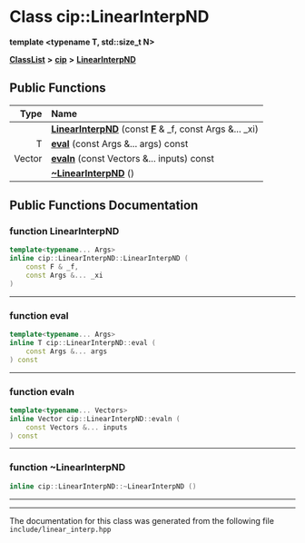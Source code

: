 

# Class cip::LinearInterpND

**template &lt;typename T, std::size\_t N&gt;**



[**ClassList**](annotated.md) **>** [**cip**](namespacecip.md) **>** [**LinearInterpND**](classcip_1_1LinearInterpND.md)










































## Public Functions

| Type | Name |
| ---: | :--- |
|   | [**LinearInterpND**](#function-linearinterpnd) (const [**F**](classcip_1_1VectorN.md) & \_f, const Args &... \_xi) <br> |
|  T | [**eval**](#function-eval) (const Args &... args) const<br> |
|  Vector | [**evaln**](#function-evaln) (const Vectors &... inputs) const<br> |
|   | [**~LinearInterpND**](#function-linearinterpnd) () <br> |




























## Public Functions Documentation




### function LinearInterpND 

```C++
template<typename... Args>
inline cip::LinearInterpND::LinearInterpND (
    const F & _f,
    const Args &... _xi
) 
```




<hr>



### function eval 

```C++
template<typename... Args>
inline T cip::LinearInterpND::eval (
    const Args &... args
) const
```




<hr>



### function evaln 

```C++
template<typename... Vectors>
inline Vector cip::LinearInterpND::evaln (
    const Vectors &... inputs
) const
```




<hr>



### function ~LinearInterpND 

```C++
inline cip::LinearInterpND::~LinearInterpND () 
```




<hr>

------------------------------
The documentation for this class was generated from the following file `include/linear_interp.hpp`


